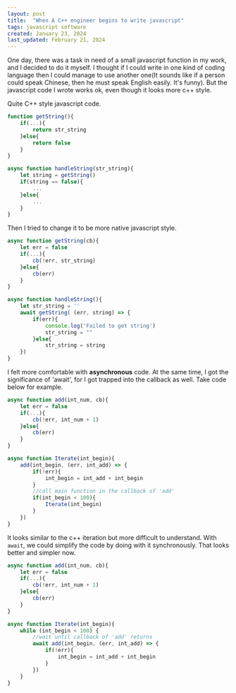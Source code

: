 ```yaml
---
layout: post
title:  "When A C++ engineer begins to write javascript"
tags: javascript software
created: January 23, 2024
last_updated: February 21, 2024
---
```

One day, there was a task in need of a small javascript function in my work, and I decided to do it myself. I thought if I could write in one kind of coding language then I could manage to use another one(It sounds like if a person could speak Chinese, then he must speak English easily. It's funny). But the javascript code I wrote works ok, even though it looks more c++ style. 
<!--more-->
Quite C++ style javascript code.

```javascript
function getString(){
    if(...){
        return str_string
    }else{
        return false
    }
}

async function handleString(str_string){
    let string = getString()
    if(string == false){
        ...
    }else{
        ...
    }
}
```

Then I tried to change it to be more native javascript style.

```javascript
async function getString(cb){
    let err = false
    if(...){
        cb(!err, str_string)
    }else{
        cb(err)
    }
}

async function handleString(){
    let str_string = ''
    await getString( (err, string) => {
        if(err){
            console.log('Failed to get string')
            str_string = ""
        }else{
            str_string = string
    })
}
```

I felt more comfortable with **asynchronous** code.  At the same time, I got the significance of 'await', for I got trapped into the callback as well.  Take code below for example. 

```javascript
async function add(int_num, cb){
    let err = false
    if(...){
        cb(!err, int_num + 1)
    }else{
        cb(err)
    }
}

async function Iterate(int_begin){
    add(int_begin, (err, int_add) => {
        if(!err){
            int_begin = int_add + int_begin 
        }
        //call main function in the callback of 'add'
        if(int_begin < 100){
            Iterate(int_begin) 
        }
    })
}
```

It looks similar to the c++ iteration but more difficult to understand.  With `await`, we could simplify the code by doing with it synchronously. That looks better and simpler now.

```javascript
async function add(int_num, cb){
    let err = false
    if(...){
        cb(!err, int_num + 1)
    }else{
        cb(err)
    }
}

async function Iterate(int_begin){
    while (int_begin < 100) {
        //wait until callback of 'add' returns
        await add(int_begin, (err, int_add) => {
            if(!err){
                int_begin = int_add + int_begin 
            }
        })
    }
}
```


